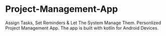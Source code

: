 # Project-Management-App
Assign Tasks, Set Reminders &amp; Let The System Manage Them. Personlized Project Management App.
The app is built with kotlin for Android Devices.
